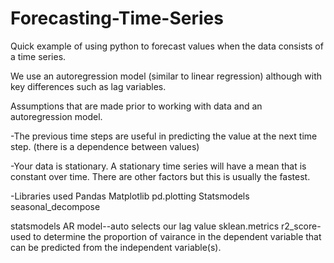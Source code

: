 # Forecasting-Time-Series


Quick example of using python to forecast values when the data consists of a time series.

We use an autoregression model (similar to linear regression) although with key differences such as lag variables. 

Assumptions that are made prior to working with data and an autoregression model. 


-The previous time steps are useful in predicting the value at the next time step. (there is a dependence between values)


-Your data is stationary. A stationary time series will have a mean that is constant over time. There are other factors but this is usually the fastest. 


-Libraries used
Pandas
Matplotlib
pd.plotting
Statsmodels seasonal_decompose

statsmodels AR model--auto selects our lag value
sklean.metrics r2_score- used to determine the proportion of vairance in the dependent variable that can be predicted from the independent variable(s). 


